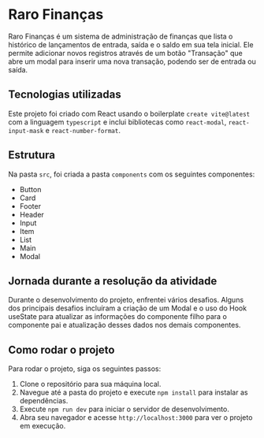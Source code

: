 # Raro Finanças

Raro Finanças é um sistema de administração de finanças que lista o histórico de lançamentos de entrada, saída e o saldo em sua tela inicial. Ele permite adicionar novos registros através de um botão "Transação" que abre um modal para inserir uma nova transação, podendo ser de entrada ou saída.

## Tecnologias utilizadas

Este projeto foi criado com React usando o boilerplate `create vite@latest` com a linguagem `typescript` e inclui bibliotecas como `react-modal`, `react-input-mask` e `react-number-format`.

## Estrutura

Na pasta `src`, foi criada a pasta `components` com os seguintes componentes:

- Button
- Card
- Footer
- Header
- Input
- Item
- List
- Main
- Modal

## Jornada durante a resolução da atividade

Durante o desenvolvimento do projeto, enfrentei vários desafios. Alguns dos principais desafios incluíram a criação de um Modal e o uso do Hook useState para atualizar as informações do componente filho para o componente pai e atualização desses dados nos demais componentes.

## Como rodar o projeto

Para rodar o projeto, siga os seguintes passos:

1. Clone o repositório para sua máquina local.
2. Navegue até a pasta do projeto e execute `npm install` para instalar as dependências.
3. Execute `npm run dev` para iniciar o servidor de desenvolvimento.
4. Abra seu navegador e acesse `http://localhost:3000` para ver o projeto em execução.
